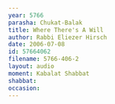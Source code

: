 ```yaml
---
year: 5766
parasha: Chukat-Balak
title: Where There's A Will 
author: Rabbi Eliezer Hirsch
date: 2006-07-08
id: 57664062
filename: 5766-406-2
layout: audio
moment: Kabalat Shabbat
shabbat: 
occasion: 
---
```


